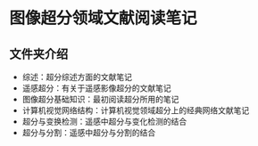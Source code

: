 # 图像超分领域文献阅读笔记

## 文件夹介绍

* 综述：超分综述方面的文献笔记
* 遥感超分：有关于遥感影像超分的文献笔记
* 图像超分基础知识：最初阅读超分所用的笔记
* 计算机视觉网络结构：计算机视觉领域超分上的经典网络文献笔记
* 超分与变换检测：遥感中超分与变化检测的结合
* 超分与分割：遥感中超分与分割的结合
